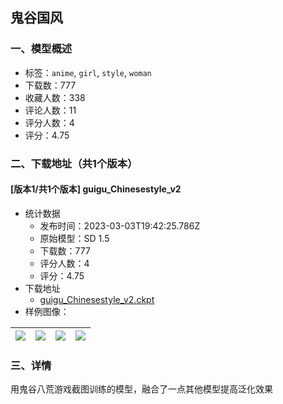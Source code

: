## 鬼谷国风
### 一、模型概述

- 标签：`anime`, `girl`, `style`, `woman`
- 下载数：777
- 收藏人数：338
- 评论人数：11
- 评分人数：4
- 评分：4.75

### 二、下载地址（共1个版本）

#### [版本1/共1个版本] guigu_Chinesestyle_v2

- 统计数据
  - 发布时间：2023-03-03T19:42:25.786Z
  - 原始模型：SD 1.5
  - 下载数：777
  - 评分人数：4
  - 评分：4.75
- 下载地址
  - [guigu_Chinesestyle_v2.ckpt](https://civitai.com/api/download/models/18126)
- 样例图像：

| <img src="https://image.civitai.com/xG1nkqKTMzGDvpLrqFT7WA/55ae478f-f6e2-4985-dd3d-a75b4b3b8e00/width=450/186216.jpeg" /> | <img src="https://image.civitai.com/xG1nkqKTMzGDvpLrqFT7WA/04f8c92a-578a-42c7-5965-ec850bc2db00/width=450/186221.jpeg" /> | <img src="https://image.civitai.com/xG1nkqKTMzGDvpLrqFT7WA/b6f5f8cb-6ae0-4d7a-7464-8ac467f7e400/width=450/186220.jpeg" /> | <img src="https://image.civitai.com/xG1nkqKTMzGDvpLrqFT7WA/6117bc4c-c481-47d6-b2b4-06569f91d800/width=450/186219.jpeg" /> |
| ---- | ---- | ---- | ---- |


### 三、详情
<p>用鬼谷八荒游戏截图训练的模型，融合了一点其他模型提高泛化效果</p>
